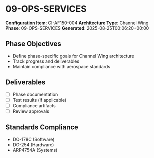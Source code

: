 # 09-OPS-SERVICES

**Configuration Item**: CI-AF150-004
**Architecture Type**: Channel Wing
**Phase**: 09-OPS-SERVICES
**Generated**: 2025-08-25T00:06:20+00:00

## Phase Objectives
- Define phase-specific goals for Channel Wing architecture
- Track progress and deliverables
- Maintain compliance with aerospace standards

## Deliverables
- [ ] Phase documentation
- [ ] Test results (if applicable)
- [ ] Compliance artifacts
- [ ] Review approvals

## Standards Compliance
- DO-178C (Software)
- DO-254 (Hardware)
- ARP4754A (Systems)
